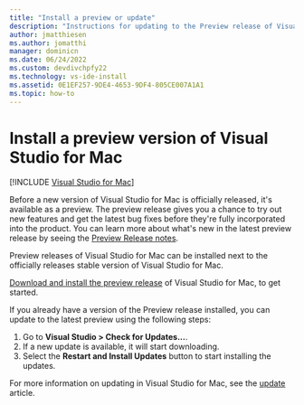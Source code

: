 ```yaml
---
title: "Install a preview or update"
description: "Instructions for updating to the Preview release of Visual Studio for Mac."
author: jmatthiesen
ms.author: jomatthi
manager: dominicn
ms.date: 06/24/2022
ms.custom: devdivchpfy22
ms.technology: vs-ide-install
ms.assetid: 0E1EF257-9DE4-4653-9DF4-805CE007A1A1
ms.topic: how-to
---
```

# Install a preview version of Visual Studio for Mac

 [!INCLUDE [Visual Studio for Mac](~/includes/applies-to-version/vs-mac-only.md)]

Before a new version of Visual Studio for Mac is officially released, it's available as a preview. The preview release gives you a chance to try out new features and get the latest bug fixes before they're fully incorporated into the product. You can learn more about what's new in the latest preview release by seeing the [Preview Release notes](https://aka.ms/vsmac-preview-release-notes).

Preview releases of Visual Studio for Mac can be installed next to the officially releases stable version of Visual Studio for Mac.

[Download and install the preview release](https://aka.ms/installer/preview) of Visual Studio for Mac, to get started.

If you already have a version of the Preview release installed, you can update to the latest preview using the following steps:

1. Go to **Visual Studio > Check for Updates...**.
1. If a new update is available, it will start downloading.
1. Select the **Restart and Install Updates** button to start installing the updates.

For more information on updating in Visual Studio for Mac, see the [update](update.md) article.
